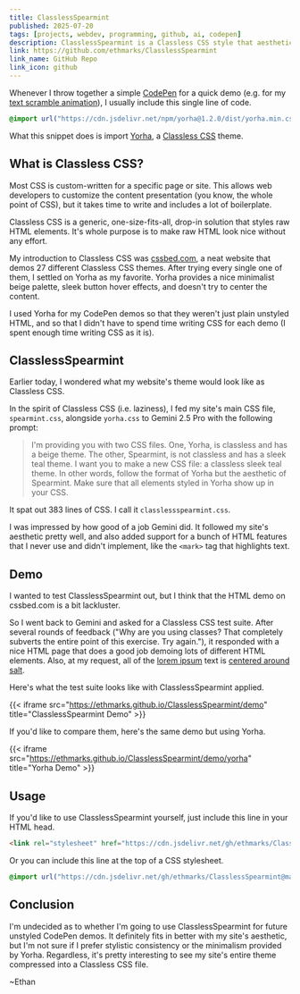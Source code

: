 ```yaml
---
title: ClasslessSpearmint
published: 2025-07-20
tags: [projects, webdev, programming, github, ai, codepen]
description: ClasslessSpearmint is a Classless CSS style that aesthetically styles raw HTML with my website's theme without needing to assign HTML classes
link: https://github.com/ethmarks/ClasslessSpearmint
link_name: GitHub Repo
link_icon: github
---
```


Whenever I throw together a simple [CodePen](/tags/codepen) for a quick demo (e.g. for my [text scramble animation](/posts/scrambleanim)), I usually include this single line of code.

```css
@import url("https://cdn.jsdelivr.net/npm/yorha@1.2.0/dist/yorha.min.css")
```

What this snippet does is import [Yorha](https://www.cssbed.com/yorha/), a [Classless CSS](https://css-tricks.com/no-class-css-frameworks/) theme.

## What is Classless CSS?

Most CSS is custom-written for a specific page or site. This allows web developers to customize the content presentation (you know, the whole point of CSS), but it takes time to write and includes a lot of boilerplate.

Classless CSS is a generic, one-size-fits-all, drop-in solution that styles raw HTML elements. It's whole purpose is to make raw HTML look nice without any effort.

My introduction to Classless CSS was [cssbed.com](https://www.cssbed.com/), a neat website that demos 27 different Classless CSS themes. After trying every single one of them, I settled on Yorha as my favorite. Yorha provides a nice minimalist beige palette, sleek button hover effects, and doesn't try to center the content.

I used Yorha for my CodePen demos so that they weren't just plain unstyled HTML, and so that I didn't have to spend time writing CSS for each demo (I spent enough time writing CSS as it is).

## ClasslessSpearmint

Earlier today, I wondered what my website's theme would look like as Classless CSS.

In the spirit of Classless CSS (i.e. laziness), I fed my site's main CSS file, `spearmint.css`, alongside `yorha.css` to Gemini 2.5 Pro with the following prompt:

> I'm providing you with two CSS files. One, Yorha, is classless and has a beige theme. The other, Spearmint, is not classless and has a sleek teal theme. I want you to make a new CSS file: a classless sleek teal theme. In other words, follow the format of Yorha but the aesthetic of Spearmint. Make sure that all elements styled in Yorha show up in your CSS.

It spat out 383 lines of CSS. I call it `classlessspearmint.css`.

I was impressed by how good of a job Gemini did. It followed my site's aesthetic pretty well, and also added support for a bunch of HTML features that I never use and didn't implement, like the `<mark>` tag that highlights text.

## Demo

I wanted to test ClasslessSpearmint out, but I think that the HTML demo on cssbed.com is a bit lackluster.

So I went back to Gemini and asked for a Classless CSS test suite. After several rounds of feedback ("Why are you using classes? That completely subverts the entire point of this exercise. Try again."), it responded with a nice HTML page that does a good job demoing lots of different HTML elements. Also, at my request, all of the [lorem ipsum](https://en.wikipedia.org/wiki/Lorem_ipsum) text is [centered around salt](/posts/saltassociation).

Here's what the test suite looks like with ClasslessSpearmint applied.

{{< iframe src="https://ethmarks.github.io/ClasslessSpearmint/demo" title="ClasslessSpearmint Demo" >}}

If you'd like to compare them, here's the same demo but using Yorha.

{{< iframe src="https://ethmarks.github.io/ClasslessSpearmint/demo/yorha" title="Yorha Demo" >}}

## Usage

If you'd like to use ClasslessSpearmint yourself, just include this line in your HTML head.

```html
<link rel="stylesheet" href="https://cdn.jsdelivr.net/gh/ethmarks/ClasslessSpearmint@main/classlessspearmint.css">
```

Or you can include this line at the top of a CSS stylesheet.

```css
@import url("https://cdn.jsdelivr.net/gh/ethmarks/ClasslessSpearmint@main/classlessspearmint.css");
```

## Conclusion

I'm undecided as to whether I'm going to use ClasslessSpearmint for future unstyled CodePen demos. It definitely fits in better with my site's aesthetic, but I'm not sure if I prefer stylistic consistency or the minimalism provided by Yorha. Regardless, it's pretty interesting to see my site's entire theme compressed into a Classless CSS file.

~Ethan
